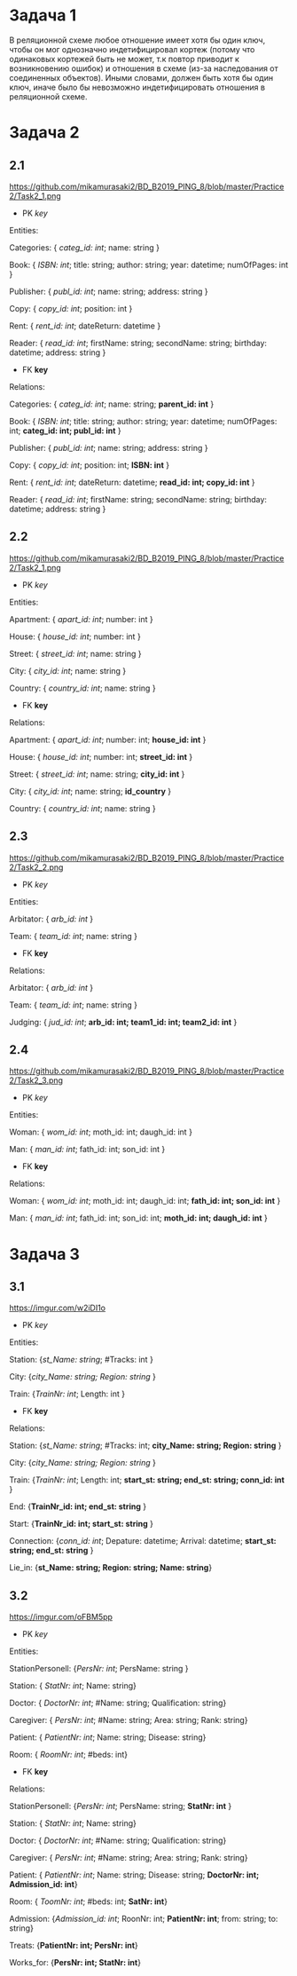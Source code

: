 # Задача 1

В реляционной схеме любое отношение имеет хотя бы один ключ, чтобы он мог однозначно индетифицировал кортеж (потому что одинаковых кортежей быть не может, т.к повтор приводит к возникновению ошибок) и отношения в схеме (из-за наследования от соединенных объектов). Иными словами, должен быть хотя бы один ключ, иначе было бы невозможно индетифицировать отношения в реляционной схеме.

# Задача 2

## 2.1

https://github.com/mikamurasaki2/BD_B2019_PING_8/blob/master/Practice2/Task2_1.png

* PK *key*

Entities:

Categories: { *categ_id: int*; name: string }

Book: { *ISBN: int*; title: string; author: string; year: datetime; numOfPages: int }

Publisher: { *publ_id: int*; name: string; address: string }

Copy: { *copy_id: int*; position: int }

Rent: { *rent_id: int*; dateReturn: datetime }

Reader: { *read_id: int*; firstName: string; secondName: string; birthday: datetime; address: string }


* FK **key**

Relations:

Categories: { *categ_id: int*; name: string; **parent_id: int** }

Book: { *ISBN: int*; title: string; author: string; year: datetime; numOfPages: int; **categ_id: int; publ_id: int** }

Publisher: { *publ_id: int*; name: string; address: string }

Copy: { *copy_id: int*; position: int; **ISBN: int** }

Rent: { *rent_id: int*; dateReturn: datetime; **read_id: int; copy_id: int** }

Reader: { *read_id: int*; firstName: string; secondName: string; birthday: datetime; address: string }

## 2.2

https://github.com/mikamurasaki2/BD_B2019_PING_8/blob/master/Practice2/Task2_1.png


* PK *key*

Entities:

Apartment: { *apart_id: int*; number: int }

House: { *house_id: int*; number: int }

Street: { *street_id: int*; name: string }

City: { *city_id: int*; name: string }

Country: { *country_id: int*; name: string }


* FK **key**

Relations:

Apartment: { *apart_id: int*; number: int; **house_id: int** }

House: { *house_id: int*; number: int; **street_id: int** }

Street: { *street_id: int*; name: string; **city_id: int** }

City: { *city_id: int*; name: string; **id_country** }

Country: { *country_id: int*; name: string }

## 2.3

https://github.com/mikamurasaki2/BD_B2019_PING_8/blob/master/Practice2/Task2_2.png


* PK *key*

Entities:

Arbitator: { *arb_id: int* }

Team: { *team_id: int*; name: string }


* FK **key**

Relations:

Arbitator: { *arb_id: int* }

Team: { *team_id: int*; name: string }

Judging: { *jud_id: int*; **arb_id: int; team1_id: int; team2_id: int** }

## 2.4

https://github.com/mikamurasaki2/BD_B2019_PING_8/blob/master/Practice2/Task2_3.png

* PK *key*

Entities:

Woman: { *wom_id: int*; moth_id: int; daugh_id: int }

Man: { *man_id: int*; fath_id: int; son_id: int }


* FK **key**

Relations:

Woman: { *wom_id: int*; moth_id: int; daugh_id: int;  **fath_id: int; son_id: int** }

Man: { *man_id: int*; fath_id: int; son_id: int; **moth_id: int; daugh_id: int** }

# Задача 3

## 3.1

https://imgur.com/w2iDI1o

* PK *key*

Entities:

Station: {*st_Name: string*; #Tracks: int }

City: {*city_Name: string; Region: string* }

Train: {*TrainNr: int*; Length: int }


* FK **key**

Relations:

Station: {*st_Name: string*; #Tracks: int; **city_Name: string; Region: string** }

City: {*city_Name: string; Region: string* }

Train: {*TrainNr: int*; Length: int; **start_st: string; end_st: string; conn_id: int** }

End: {**TrainNr_id: int; end_st: string** }

Start: {**TrainNr_id: int; start_st: string** }

Connection: {*conn_id: int*; Depature: datetime; Arrival: datetime; **start_st: string; end_st: string** }

Lie_in: {**st_Name: string; Region: string; Name: string**}

## 3.2

https://imgur.com/oFBM5pp

* PK *key*

Entities:

StationPersonell: {*PersNr: int*; PersName: string }

Station: { *StatNr: int*; Name: string}

Doctor: { *DoctorNr: int*; #Name: string; Qualification: string}

Caregiver: { *PersNr: int*; #Name: string; Area: string; Rank: string}

Patient: { *PatientNr: int*; Name: string; Disease: string}

Room: { *RoomNr: int*; #beds: int}



* FK **key**

Relations:

StationPersonell: {*PersNr: int*; PersName: string; **StatNr: int** }

Station: { *StatNr: int*; Name: string}

Doctor: { *DoctorNr: int*; #Name: string; Qualification: string}

Caregiver: { *PersNr: int*; #Name: string; Area: string; Rank: string}

Patient: { *PatientNr: int*; Name: string; Disease: string; **DoctorNr: int; Admission_id: int**}

Room: { *ToomNr: int*; #beds: int; **SatNr: int**}

Admission: {*Admission_id: int*; RoonNr: int;  **PatientNr: int**; from: string; to: string}

Treats: {**PatientNr: int; PersNr: int**}

Works_for: {**PersNr: int; StatNr: int**}
